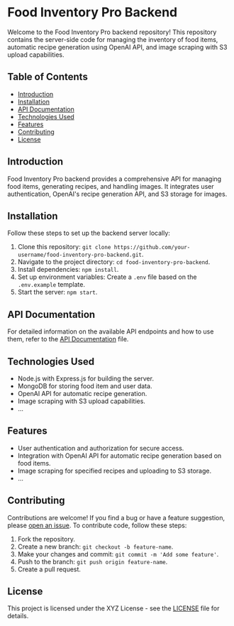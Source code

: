 # Food Inventory Pro Backend

Welcome to the Food Inventory Pro backend repository! This repository contains the server-side code for managing the inventory of food items, automatic recipe generation using OpenAI API, and image scraping with S3 upload capabilities.

## Table of Contents

- [Introduction](#introduction)
- [Installation](#installation)
- [API Documentation](#api-documentation)
- [Technologies Used](#technologies-used)
- [Features](#features)
- [Contributing](#contributing)
- [License](#license)

## Introduction

Food Inventory Pro backend provides a comprehensive API for managing food items, generating recipes, and handling images. It integrates user authentication, OpenAI's recipe generation API, and S3 storage for images.

## Installation

Follow these steps to set up the backend server locally:

1. Clone this repository: `git clone https://github.com/your-username/food-inventory-pro-backend.git`.
2. Navigate to the project directory: `cd food-inventory-pro-backend`.
3. Install dependencies: `npm install`.
4. Set up environment variables: Create a `.env` file based on the `.env.example` template.
5. Start the server: `npm start`.

## API Documentation

For detailed information on the available API endpoints and how to use them, refer to the [API Documentation](API_DOCS.md) file.

## Technologies Used

- Node.js with Express.js for building the server.
- MongoDB for storing food item and user data.
- OpenAI API for automatic recipe generation.
- Image scraping with S3 upload capabilities.
- ...

## Features

- User authentication and authorization for secure access.
- Integration with OpenAI API for automatic recipe generation based on food items.
- Image scraping for specified recipes and uploading to S3 storage.
- ...

## Contributing

Contributions are welcome! If you find a bug or have a feature suggestion, please [open an issue](https://github.com/your-username/food-inventory-pro-backend/issues). To contribute code, follow these steps:

1. Fork the repository.
2. Create a new branch: `git checkout -b feature-name`.
3. Make your changes and commit: `git commit -m 'Add some feature'`.
4. Push to the branch: `git push origin feature-name`.
5. Create a pull request.

## License

This project is licensed under the XYZ License - see the [LICENSE](LICENSE) file for details.
